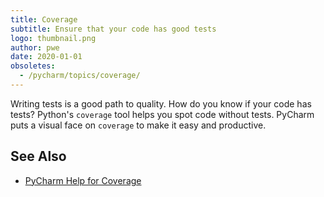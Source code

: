 ```yaml
---
title: Coverage
subtitle: Ensure that your code has good tests
logo: thumbnail.png
author: pwe
date: 2020-01-01
obsoletes:
  - /pycharm/topics/coverage/
---
```


Writing tests is a good path to quality. How do you know if your code has tests? Python's
`coverage` tool helps you spot code without tests. PyCharm puts a visual face on `coverage`
to make it easy and productive.

## See Also

- [PyCharm Help for Coverage](https://www.jetbrains.com/help/pycharm/coverage.html)
